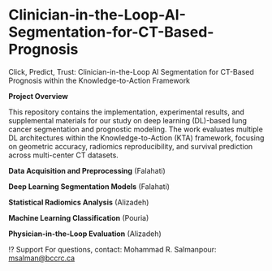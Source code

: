 # Clinician-in-the-Loop-AI-Segmentation-for-CT-Based-Prognosis
Click, Predict, Trust: Clinician-in-the-Loop AI Segmentation for CT-Based Prognosis within the Knowledge-to-Action Framework

**Project Overview**

This repository contains the implementation, experimental results, and supplemental materials for our study on deep learning (DL)-based lung cancer segmentation and prognostic modeling. The work evaluates multiple DL architectures within the Knowledge-to-Action (KTA) framework, focusing on geometric accuracy, radiomics reproducibility, and survival prediction across multi-center CT datasets.

**Data Acquisition and Preprocessing**   (Falahati)


**Deep Learning Segmentation Models** (Falahati)


**Statistical Radiomics Analysis** (Alizadeh)


**Machine Learning Classification** (Pouria)


**Physician-in-the-Loop Evaluation** (Alizadeh)



⁉️ Support
For questions, contact:
Mohammad R. Salmanpour: msalman@bccrc.ca
